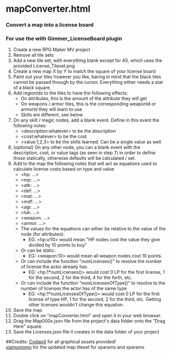 # mapConverter.html
### Convert a map into a license board
### For use the with Gimmer_LicenseBoard plugin

1. Create a new RPG Maker MV project
2. Remove all tile sets
3. Add a new tile set, with everything blank except for A5, which uses the provided License_Tileset.png
4. Create a new map X by Y to match the square of your license board
5. Paint out your tiles however you like, baring in mind that the black tiles cannot be passed through by the cursor. Everything either needs a stat of a black square.
6. Add regionIds to the tiles to have the following effects:
    * On attributes, this is the amount of the attribute they will get
    * On weapons / armor tiles, this is the corresponding weaponId or armorId they will learn to use
    * Skills are different, see below
7. On any skill / magic nodes, add a blank event. Define in this event the following notes:
    * \<description:whatever> to be the description
    * \<cost:whatever> to be the cost
    * \<value:1,2,3> to be the skills learned. Can be a single value as well
8. (optional) On any other node, you can a blank event with the description, cost, or value tags (as seen in step 7) in order to define those statically, otherwise defaults will be calculated / set.
9. Add to the map the following notes that will act as equations used to calculate license costs based on type and value
    * \<hp: ...>
    * \<mp: ...> 
    * \<atk: ...>
    * \<def: ...>
    * \<mat: ...>
    * \<mdf: ...>
    * \<agi: ...>
    * \<luk: ...>
    * \<weapon: ...>
    * \<armor: ...>
    * The values for the equations can either be relative to the value of the node (for attributes):
        * EG: \<hp:v/10> would mean "HP nodes cost the value they give divided by 10 points to buy"
    * Or can be static:
        * EG: \<weapon:10> would mean all weapon nodes cost 10 points.
    * Or can include the function "numLicenses()" to resolve the number of license the actor already has
      * EG: \<hp:1*numLicenses()> would cost 0 LP for the first license, 1 for the second, 2 for the third, 4 for the forth, etc.
    * Or can include the function "numLicensesOfType()" to resolve to the number of licenses the actor has of the same type
      * EG: \<hp:1*numLicensesOfType()> would cost 0 LP for the first license of type HP, 1 for the second, 2 for the third, etc. Getting other licenses wouldn't change this equation.
10. Save the map
11. Double click on "mapConverter.html" and open it in your web browser.
12. Drag the Map000x.json file from the project's data folder onto the "Drag Here" square.
13. Save the Licenses.json file it creates in the data folder of your project

##Credits:
[Codapill](codapill.com) for all graphical assets provided!  
[xiamumomo]() for the updated map tileset for xparams and sparams
